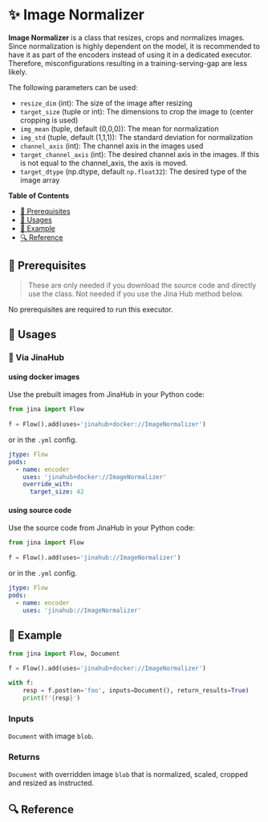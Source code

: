 # ✨ Image Normalizer

**Image Normalizer** is a class that resizes, crops and normalizes images.
Since normalization is highly dependent on the model, 
it is recommended to have it as part of the encoders instead of using it in a dedicated executor.
Therefore, misconfigurations resulting in a training-serving-gap are less likely.

The following parameters can be used:

- `resize_dim` (int): The size of the image after resizing
- `target_size` (tuple or int): The dimensions to crop the image to (center cropping is used)
- `img_mean` (tuple, default (0,0,0)): The mean for normalization
- `img_std` (tuple, default (1,1,1)): The standard deviation for normalization
- `channel_axis` (int): The channel axis in the images used
- `target_channel_axis` (int): The desired channel axis in the images. If this is not equal to the channel_axis, the axis is moved.
- `target_dtype` (np.dtype, default `np.float32`): The desired type of the image array 


<!-- START doctoc generated TOC please keep comment here to allow auto update -->
<!-- DON'T EDIT THIS SECTION, INSTEAD RE-RUN doctoc TO UPDATE -->
**Table of Contents**

- [🌱 Prerequisites](#-prerequisites)
- [🚀 Usages](#-usages)
- [🎉️ Example](#%EF%B8%8F-example)
- [🔍️ Reference](#%EF%B8%8F-reference)

<!-- END doctoc generated TOC please keep comment here to allow auto update -->

## 🌱 Prerequisites


> These are only needed if you download the source code and directly use the class. Not needed if you use the Jina Hub method below.

No prerequisites are required to run this executor. 

## 🚀 Usages

### 🚚 Via JinaHub

#### using docker images
Use the prebuilt images from JinaHub in your Python code: 

```python
from jina import Flow
	
f = Flow().add(uses='jinahub+docker://ImageNormalizer')
```

or in the `.yml` config.
	
```yaml
jtype: Flow
pods:
  - name: encoder
    uses: 'jinahub+docker://ImageNormalizer'
    override_with: 
      target_size: 42
``` 

#### using source code
Use the source code from JinaHub in your Python code:

```python
from jina import Flow
	
f = Flow().add(uses='jinahub://ImageNormalizer')
```

or in the `.yml` config.

```yaml
jtype: Flow
pods:
  - name: encoder
    uses: 'jinahub://ImageNormalizer'
```



## 🎉️ Example 


```python
from jina import Flow, Document

f = Flow().add(uses='jinahub+docker://ImageNormalizer')

with f:
    resp = f.post(on='foo', inputs=Document(), return_results=True)
    print(f'{resp}')
```

### Inputs 

`Document` with image `blob`.

### Returns

`Document` with overridden image `blob` that is normalized, scaled, cropped and resized as instructed.


## 🔍️ Reference
